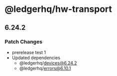 # @ledgerhq/hw-transport

## 6.24.2

### Patch Changes

- prerelease test 1
- Updated dependencies
  - @ledgerhq/devices@6.24.2
  - @ledgerhq/errors@6.10.1

